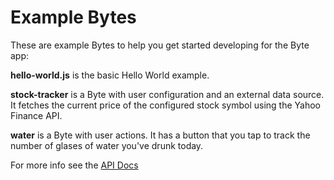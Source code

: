 Example Bytes
=============

These are example Bytes to help you get started developing for the Byte app:

**hello-world.js** is the basic Hello World example.

**stock-tracker** is a Byte with user configuration and an external data source. It fetches the current price of the configured stock symbol using the Yahoo Finance API.

**water** is a Byte with user actions. It has a button that you tap to track the number of glases of water you've drunk today.


For more info see the [API Docs](https://github.com/onehq/byte-api)
